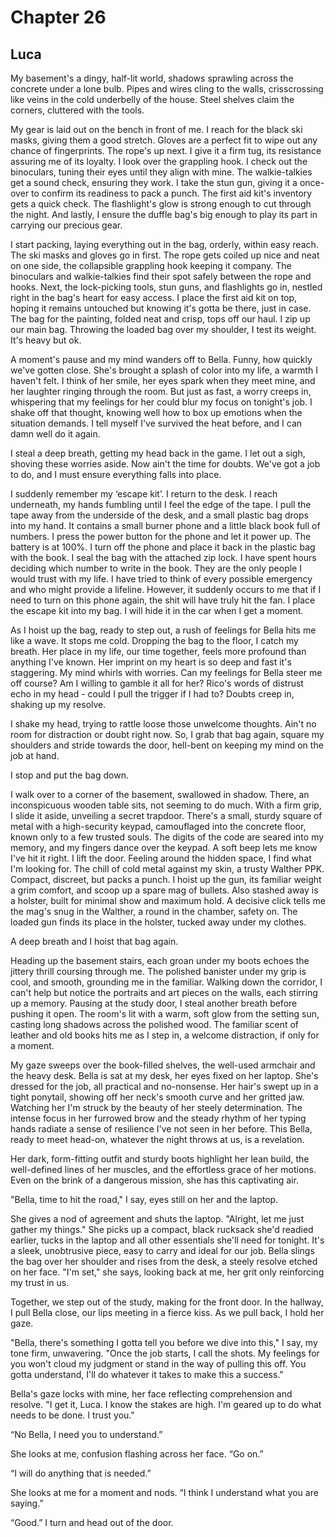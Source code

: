 # Chapter 26
## Luca
 
My basement's a dingy, half-lit world, shadows sprawling across the concrete under a lone bulb. Pipes and wires cling to the walls, crisscrossing like veins in the cold underbelly of the house. Steel shelves claim the corners, cluttered with the tools. 

My gear is laid out on the bench in front of me. I reach for the black ski masks, giving them a good stretch. Gloves are a perfect fit to wipe out any chance of fingerprints. The rope's up next. I give it a firm tug, its resistance assuring me of its loyalty. I look over the grappling hook. I check out the binoculars, tuning their eyes until they align with mine. The walkie-talkies get a sound check, ensuring they work. I take the stun gun, giving it a once-over to confirm its readiness to pack a punch. The first aid kit's inventory gets a quick check. The flashlight's glow is strong enough to cut through the night. And lastly, I ensure the duffle bag's big enough to play its part in carrying our precious gear.

I start packing, laying everything out in the bag, orderly, within easy reach. The ski masks and gloves go in first. The rope gets coiled up nice and neat on one side, the collapsible grappling hook keeping it company. The binoculars and walkie-talkies find their spot safely between the rope and hooks. Next, the lock-picking tools, stun guns, and flashlights go in, nestled right in the bag's heart for easy access. I place the first aid kit on top, hoping it remains untouched but knowing it's gotta be there, just in case. The bag for the painting, folded neat and crisp, tops off our haul. I zip up our main bag. Throwing the loaded bag over my shoulder, I test its weight. It's heavy but ok.
 
A moment's pause and my mind wanders off to Bella. Funny, how quickly we've gotten close. She's brought a splash of color into my life, a warmth I haven't felt. I think of her smile, her eyes spark when they meet mine, and her laughter ringing through the room. But just as fast, a worry creeps in, whispering that my feelings for her could blur my focus on tonight's job. I shake off that thought, knowing well how to box up emotions when the situation demands. I tell myself I've survived the heat before, and I can damn well do it again.
 
I steal a deep breath, getting my head back in the game. I let out a sigh, shoving these worries aside. Now ain't the time for doubts. We've got a job to do, and I must ensure everything falls into place.
 
I suddenly remember my ‘escape kit’. I return to the desk. I reach underneath, my hands fumbling until I feel the edge of the tape. I pull the tape away from the underside of the desk, and a small plastic bag drops into my hand. It contains a small burner phone and a little black book full of numbers. I press the power button for the phone and let it power up. The battery is at 100%. I turn off the phone and place it back in the plastic bag with the book. I seal the bag with the attached zip lock. I have spent hours deciding which number to write in the book. They are the only people I would trust with my life. I have tried to think of every possible emergency and who might provide a lifeline. However, it suddenly occurs to me that if I need to turn on this phone again, the shit will have truly hit the fan. I place the escape kit into my bag. I will hide it in the car when I get a moment.
 
As I hoist up the bag, ready to step out, a rush of feelings for Bella hits me like a wave. It stops me cold. Dropping the bag to the floor, I catch my breath. Her place in my life, our time together, feels more profound than anything I've known. Her imprint on my heart is so deep and fast it's staggering. My mind whirls with worries. Can my feelings for Bella steer me off course? Am I willing to gamble it all for her? Rico's words of distrust echo in my head - could I pull the trigger if I had to? Doubts creep in, shaking up my resolve.
 
I shake my head, trying to rattle loose those unwelcome thoughts. Ain't no room for distraction or doubt right now. So, I grab that bag again, square my shoulders and stride towards the door, hell-bent on keeping my mind on the job at hand.
 
I stop and put the bag down.
 
I walk over to a corner of the basement, swallowed in shadow. There, an inconspicuous wooden table sits, not seeming to do much. With a firm grip, I slide it aside, unveiling a secret trapdoor. There's a small, sturdy square of metal with a high-security keypad, camouflaged into the concrete floor, known only to a few trusted souls. The digits of the code are seared into my memory, and my fingers dance over the keypad. A soft beep lets me know I've hit it right. I lift the door. Feeling around the hidden space, I find what I'm looking for. The chill of cold metal against my skin, a trusty Walther PPK. Compact, discreet, but packs a punch. I hoist up the gun, its familiar weight a grim comfort, and scoop up a spare mag of bullets. Also stashed away is a holster, built for minimal show and maximum hold. A decisive click tells me the mag's snug in the Walther, a round in the chamber, safety on. The loaded gun finds its place in the holster, tucked away under my clothes.
 
A deep breath and I hoist that bag again.
 
Heading up the basement stairs, each groan under my boots echoes the jittery thrill coursing through me. The polished banister under my grip is cool, and smooth, grounding me in the familiar. Walking down the corridor, I can't help but notice the portraits and art pieces on the walls, each stirring up a memory. Pausing at the study door, I steal another breath before pushing it open. The room's lit with a warm, soft glow from the setting sun, casting long shadows across the polished wood. The familiar scent of leather and old books hits me as I step in, a welcome distraction, if only for a moment.
 
My gaze sweeps over the book-filled shelves, the well-used armchair and the heavy desk. Bella is sat at my desk, her eyes fixed on her laptop. She's dressed for the job, all practical and no-nonsense. Her hair's swept up in a tight ponytail, showing off her neck's smooth curve and her gritted jaw. Watching her I'm struck by the beauty of her steely determination. The intense focus in her furrowed brow and the steady rhythm of her typing hands radiate a sense of resilience I've not seen in her before. This Bella, ready to meet head-on, whatever the night throws at us, is a revelation.
 
Her dark, form-fitting outfit and sturdy boots highlight her lean build, the well-defined lines of her muscles, and the effortless grace of her motions. Even on the brink of a dangerous mission, she has this captivating air.
 
"Bella, time to hit the road," I say, eyes still on her and the laptop.
 
She gives a nod of agreement and shuts the laptop. "Alright, let me just gather my things." She picks up a compact, black rucksack she'd readied earlier, tucks in the laptop and all other essentials she'll need for tonight. It's a sleek, unobtrusive piece, easy to carry and ideal for our job. Bella slings the bag over her shoulder and rises from the desk, a steely resolve etched on her face. "I'm set," she says, looking back at me, her grit only reinforcing my trust in us.
 
Together, we step out of the study, making for the front door. In the hallway, I pull Bella close, our lips meeting in a fierce kiss. As we pull back, I hold her gaze.
 
"Bella, there's something I gotta tell you before we dive into this," I say, my tone firm, unwavering. "Once the job starts, I call the shots. My feelings for you won't cloud my judgment or stand in the way of pulling this off. You gotta understand, I'll do whatever it takes to make this a success."
 
Bella's gaze locks with mine, her face reflecting comprehension and resolve. "I get it, Luca. I know the stakes are high. I'm geared up to do what needs to be done. I trust you."
 
“No Bella, I need you to understand.”
 
She looks at me, confusion flashing across her face. “Go on.”
 
“I will do anything that is needed.”
 
She looks at me for a moment and nods. “I think I understand what you are saying.”
 
“Good.” I turn and head out of the door.